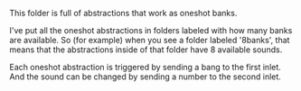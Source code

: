 This folder is full of abstractions that work as oneshot banks.

I've put all the oneshot abstractions in folders labeled with how many banks are available. So (for example) when you see a folder labeled '8banks', that means that the abstractions inside of that folder have 8 available sounds.

Each oneshot abstraction is triggered by sending a bang to the first inlet. And the sound can be changed by sending a number to the second inlet.